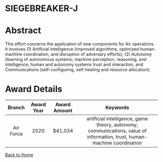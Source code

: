 
SIEGEBREAKER-J
==============

# Abstract


This effort concerns the application of new components for Air operations. It involves (1) Artificial Intelligence (improved algorithms, optimized human-machine coordination, and disruption of adversary efforts); (2) Autonomy (teaming of autonomous systems; machine perception, reasoning, and intelligence; human and autonomy systems trust and interaction, and Communications (self-configuring, self-healing and resource allocation).  

# Award Details

|Branch|Award Year|Award Amount|Keywords|
| :---: | :---: | :---: | :---: |
|Air Force|2020|$41,034|artificial intelligence, game theory, autonomy, communications, value of information, trust, human-machine coordination|
  
  


[Back to Home](https://github.com/chrischow/dod_sbir_awards#1749)